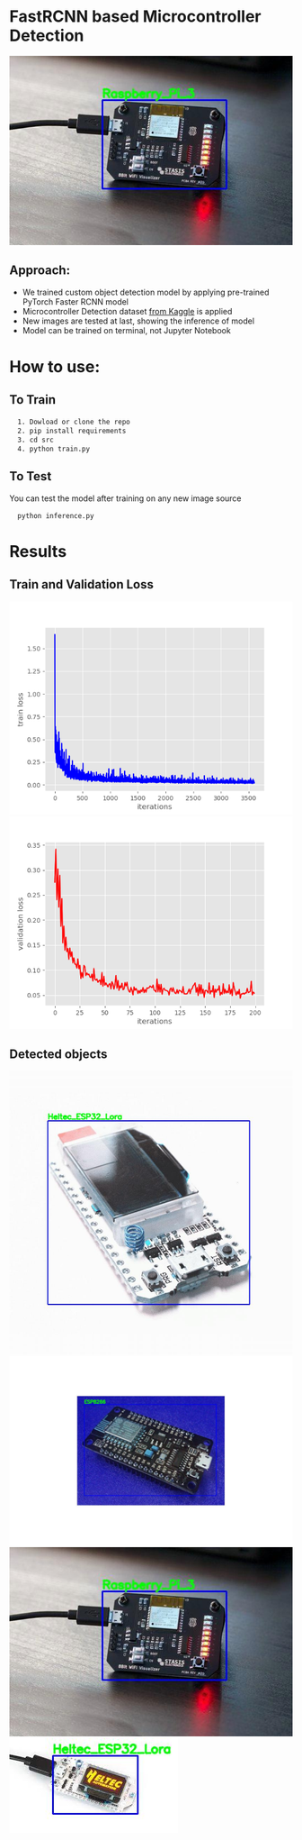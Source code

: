 # FastRCNN based Microcontroller Detection
![](https://github.com/Shahrullo/FastRCNN_based_Microcontroller_Detection/blob/main/test_predictions/4.jpg)

## Approach:
  * We trained custom object detection model by applying pre-trained PyTorch Faster RCNN model
  * Microcontroller Detection dataset [from Kaggle](https://www.kaggle.com/tannergi/microcontroller-detection) is applied 
  * New images are tested at last, showing the inference of model
  * Model can be trained on terminal, not Jupyter Notebook

# How to use:
## To Train
```  
  1. Dowload or clone the repo
  2. pip install requirements
  3. cd src
  4. python train.py
```

## To Test
You can test the model after training on any new image source
```
  python inference.py
```

# Results
## Train and Validation Loss
![](https://github.com/Shahrullo/FastRCNN_based_Microcontroller_Detection/blob/main/outputs/train_loss_100.png)
![](https://github.com/Shahrullo/FastRCNN_based_Microcontroller_Detection/blob/main/outputs/valid_loss_100.png)

## Detected objects
![](https://github.com/Shahrullo/FastRCNN_based_Microcontroller_Detection/blob/main/test_predictions/1.jpg)
![](https://github.com/Shahrullo/FastRCNN_based_Microcontroller_Detection/blob/main/test_predictions/3.jpg)
![](https://github.com/Shahrullo/FastRCNN_based_Microcontroller_Detection/blob/main/test_predictions/4.jpg)
![](https://github.com/Shahrullo/FastRCNN_based_Microcontroller_Detection/blob/main/test_predictions/8.jpg)
